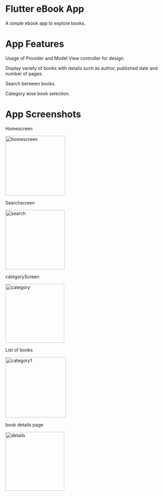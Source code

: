 # Flutter eBook App

A simple ebook app to explore books.

# App Features

Usage of Provider and Model View controller for design.

Display variety of books with details such as author, published date and number of pages.

Search between books.

Category wise book selection.

# App Screenshots

Homescreen

<img width="186" alt="homescreen" src="https://github.com/sreejithcs007/mbook/assets/145323693/98aae582-3a3d-4f56-82b8-1fbe7c251b39">

Searchscreen

<img width="185" alt="search" src="https://github.com/sreejithcs007/mbook/assets/145323693/bb8b6b35-666b-4741-a344-edf5a7f19a77">

categoryScreen

<img width="183" alt="category" src="https://github.com/sreejithcs007/mbook/assets/145323693/b2fb79d6-19fa-4df1-8776-30f45a14f8be">

List of books

<img width="188" alt="category1" src="https://github.com/sreejithcs007/mbook/assets/145323693/f9d2048a-9539-4df4-8a24-14a304f39710">

book details page

<img width="183" alt="details" src="https://github.com/sreejithcs007/mbook/assets/145323693/91f066b4-2a38-4ff9-ad66-20a226f84745">

